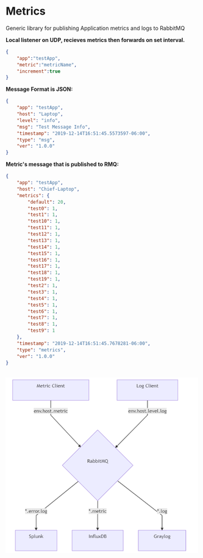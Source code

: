 # Metrics
Generic library for publishing Application metrics and logs to RabbitMQ


**Local listener on UDP, recieves metrics then forwards on set interval.**
```json
{
	"app":"testApp",
	"metric":"metricName",
	"increment":true
}
```

**Message Format is JSON:**
```json
{
	"app": "testApp",
	"host": "Laptop",
	"level": "info",
	"msg": "Test Message Info",
	"timestamp": "2019-12-14T16:51:45.5573597-06:00",
	"type": "msg",
	"ver": "1.0.0"
}
```

**Metric's message that is published to RMQ:**
```json
{
	"app": "testApp",
	"host": "Chief-Laptop",
	"metrics": {
		"default": 20,
		"test0": 1,
		"test1": 1,
		"test10": 1,
		"test11": 1,
		"test12": 1,
		"test13": 1,
		"test14": 1,
		"test15": 1,
		"test16": 1,
		"test17": 1,
		"test18": 1,
		"test19": 1,
		"test2": 1,
		"test3": 1,
		"test4": 1,
		"test5": 1,
		"test6": 1,
		"test7": 1,
		"test8": 1,
		"test9": 1
	},
	"timestamp": "2019-12-14T16:51:45.7678281-06:00",
	"type": "metrics",
	"ver": "1.0.0"
}
```
<code>
</code>


<img src="https://github.com/sandman-cs/metrics/blob/master/images/mermaid-diagram-20191214065917.png">


